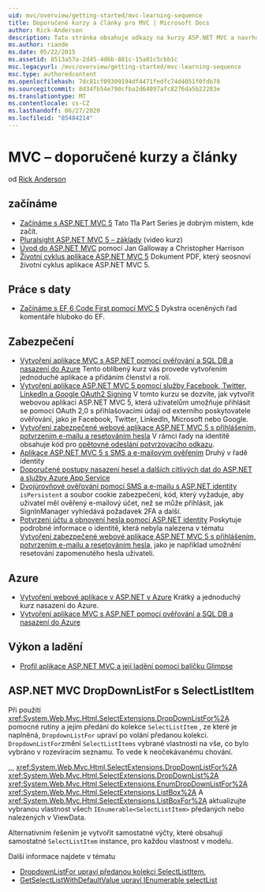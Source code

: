 ```yaml
---
uid: mvc/overview/getting-started/mvc-learning-sequence
title: Doporučené kurzy a články pro MVC | Microsoft Docs
author: Rick-Anderson
description: Tato stránka obsahuje odkazy na kurzy ASP.NET MVC a navrhovaná sekvence, která je sleduje.
ms.author: riande
ms.date: 05/22/2015
ms.assetid: 8513a57a-2d45-4d6b-881c-15a01c5cbb1c
msc.legacyurl: /mvc/overview/getting-started/mvc-learning-sequence
msc.type: authoredcontent
ms.openlocfilehash: 7dc81cf09309194df4471fedfc74d4051f0fdb78
ms.sourcegitcommit: 8d34fb54e790cfba2d64097afc8276da5b22283e
ms.translationtype: MT
ms.contentlocale: cs-CZ
ms.lasthandoff: 06/27/2020
ms.locfileid: "85484214"
---
```

# <a name="mvc-recommended-tutorials-and-articles"></a>MVC – doporučené kurzy a články

od [Rick Anderson](https://twitter.com/RickAndMSFT)

<a id="pwd"></a>
## <a name="getting-started"></a>začínáme

- [Začínáme s ASP.NET MVC 5](introduction/getting-started.md) Tato 11a Part Series je dobrým místem, kde začít.
- [Pluralsight ASP.NET MVC 5 – základy](https://pluralsight.com/training/Player?author=scott-allen&amp;name=aspdotnet-mvc5-fundamentals-m1-introduction&amp;mode=live&amp;clip=0&amp;course=aspdotnet-mvc5-fundamentals) (video kurz)
- [Úvod do ASP.NET MVC](https://channel9.msdn.com/Series/Introduction-to-ASP-NET-MVC) pomocí Jan Galloway a Christopher Harrison
- [Životní cyklus aplikace ASP.NET MVC 5](lifecycle-of-an-aspnet-mvc-5-application.md) Dokument PDF, který seosnoví životní cyklus aplikace ASP.NET MVC 5.

<a id="con"></a>
## <a name="working-with-data"></a>Práce s daty

- [Začínáme s EF 6 Code First pomocí MVC 5](getting-started-with-ef-using-mvc/creating-an-entity-framework-data-model-for-an-asp-net-mvc-application.md) Dykstra oceněných řad komentáře hluboko do EF.

<a id="wj"></a>
## <a name="security"></a>Zabezpečení

- [Vytvoření aplikace MVC s ASP.NET pomocí ověřování a SQL DB a nasazení do Azure](https://azure.microsoft.com/documentation/articles/web-sites-dotnet-deploy-aspnet-mvc-app-membership-oauth-sql-database/) Tento oblíbený kurz vás provede vytvořením jednoduché aplikace a přidáním členství a rolí.
- [Vytvoření aplikace ASP.NET MVC 5 pomocí služby Facebook, Twitter, LinkedIn a Google OAuth2 Signing](../security/create-an-aspnet-mvc-5-app-with-facebook-and-google-oauth2-and-openid-sign-on.md) V tomto kurzu se dozvíte, jak vytvořit webovou aplikaci ASP.NET MVC 5, která uživatelům umožňuje přihlásit se pomocí OAuth 2,0 s přihlašovacími údaji od externího poskytovatele ověřování, jako je Facebook, Twitter, LinkedIn, Microsoft nebo Google.
- [Vytvoření zabezpečené webové aplikace ASP.NET MVC 5 s přihlášením, potvrzením e-mailu a resetováním hesla](../security/create-an-aspnet-mvc-5-web-app-with-email-confirmation-and-password-reset.md) V rámci řady na identitě obsahuje kód pro [opětovné odeslání potvrzovacího odkazu](../security/create-an-aspnet-mvc-5-web-app-with-email-confirmation-and-password-reset.md#rsend).
- [Aplikace ASP.NET MVC 5 s SMS a e-mailovým ověřením](../security/aspnet-mvc-5-app-with-sms-and-email-two-factor-authentication.md) Druhý v řadě identity
- [Doporučené postupy nasazení hesel a dalších citlivých dat do ASP.NET a služby Azure App Service](../../../identity/overview/features-api/best-practices-for-deploying-passwords-and-other-sensitive-data-to-aspnet-and-azure.md)
- [Dvojúrovňové ověřování pomocí SMS a e-mailu s ASP.NET identity](../../../identity/overview/features-api/two-factor-authentication-using-sms-and-email-with-aspnet-identity.md) `isPersistent` a soubor cookie zabezpečení, kód, který vyžaduje, aby uživatel měl ověřený e-mailový účet, než se může přihlásit, jak SignInManager vyhledává požadavek 2FA a další.
- [Potvrzení účtu a obnovení hesla pomocí ASP.NET identity](../../../identity/overview/features-api/account-confirmation-and-password-recovery-with-aspnet-identity.md) Poskytuje podrobné informace o identitě, která nebyla nalezena v tématu [Vytvoření zabezpečené webové aplikace ASP.NET MVC 5 s přihlášením, potvrzením e-mailu a resetováním hesla,](../security/create-an-aspnet-mvc-5-web-app-with-email-confirmation-and-password-reset.md) jako je například umožnění resetování zapomenutého hesla uživateli.

<a id="da"></a>
## <a name="azure"></a>Azure

- [Vytvoření webové aplikace v ASP.NET v Azure](https://azure.microsoft.com/documentation/articles/web-sites-dotnet-get-started/) Krátký a jednoduchý kurz nasazení do Azure.
- [Vytvoření aplikace MVC s ASP.NET pomocí ověřování a SQL DB a nasazení do Azure](https://azure.microsoft.com/documentation/articles/web-sites-dotnet-deploy-aspnet-mvc-app-membership-oauth-sql-database/)

<a id="perf"></a>
## <a name="performance-and-debugging"></a>Výkon a ladění

- [Profil aplikace ASP.NET MVC a její ladění pomocí balíčku Glimpse](../performance/profile-and-debug-your-aspnet-mvc-app-with-glimpse.md)

## <a name="aspnet-mvc-dropdownlistfor-with-selectlistitem"></a>ASP.NET MVC DropDownListFor s SelectListItem

Při použití <xref:System.Web.Mvc.Html.SelectExtensions.DropDownListFor%2A> pomocné rutiny a jejím předání do kolekce `SelectListItem` , ze které je naplněná, `DropdownListFor` upraví po volání předanou kolekci. `DropdownListFor`změní `SelectListItems` vybrané vlastnosti na vše, co bylo vybráno v rozevíracím seznamu. To vede k neočekávanému chování.

,,, <xref:System.Web.Mvc.Html.SelectExtensions.DropDownListFor%2A> <xref:System.Web.Mvc.Html.SelectExtensions.DropDownList%2A> <xref:System.Web.Mvc.Html.SelectExtensions.EnumDropDownListFor%2A> <xref:System.Web.Mvc.Html.SelectExtensions.ListBox%2A> A <xref:System.Web.Mvc.Html.SelectExtensions.ListBoxFor%2A> aktualizujte vybranou vlastnost všech `IEnumerable<SelectListItem>` předaných nebo nalezených v ViewData.

Alternativním řešením je vytvořit samostatné výčty, které obsahují samostatné `SelectListItem` instance, pro každou vlastnost v modelu.

Další informace najdete v tématu

* [DropdownListFor upraví předanou kolekci SelectListItem.](http://web.archive.org/web/20140902031437/http://aspnetwebstack.codeplex.com/workitem/1913)
* [GetSelectListWithDefaultValue upraví IEnumerable <SelectListItem> selectList](https://github.com/aspnet/AspNetWebStack/issues/271)